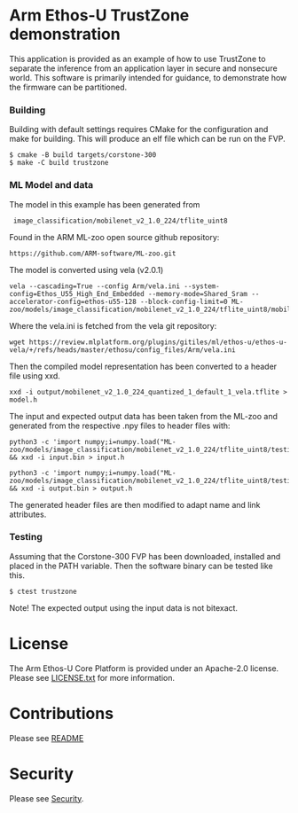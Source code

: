 # Arm Ethos-U TrustZone demonstration

This application is provided as an example of how to use TrustZone to separate
the inference from an application layer in secure and nonsecure world.
This software is primarily intended for guidance, to demonstrate how the
firmware can be partitioned.

### Building

Building with default settings requires CMake for the configuration and make for
building. This will produce an elf file which can be run on the FVP.

```
$ cmake -B build targets/corstone-300
$ make -C build trustzone
```

### ML Model and data
The model in this example has been generated from
```
 image_classification/mobilenet_v2_1.0_224/tflite_uint8
```
Found in the ARM ML-zoo open source github repository:
```
https://github.com/ARM-software/ML-zoo.git
```

The model is converted using vela (v2.0.1)
```
vela --cascading=True --config Arm/vela.ini --system-config=Ethos_U55_High_End_Embedded --memory-mode=Shared_Sram --accelerator-config=ethos-u55-128 --block-config-limit=0 ML-zoo/models/image_classification/mobilenet_v2_1.0_224/tflite_uint8/mobilenet_v2_1.0_224_quantized_1_default_1.tflite
```
Where the vela.ini is fetched from the vela git repository:

```
wget https://review.mlplatform.org/plugins/gitiles/ml/ethos-u/ethos-u-vela/+/refs/heads/master/ethosu/config_files/Arm/vela.ini
```

Then the compiled model representation has been converted to a header file using xxd.

```
xxd -i output/mobilenet_v2_1.0_224_quantized_1_default_1_vela.tflite > model.h
```

The input and expected output data has been taken from the ML-zoo and generated
from the respective .npy files to header files with:
```
python3 -c 'import numpy;i=numpy.load("ML-zoo/models/image_classification/mobilenet_v2_1.0_224/tflite_uint8/testing_input/input/0.npy");i.tofile("input.bin");' && xxd -i input.bin > input.h
```

```
python3 -c 'import numpy;i=numpy.load("ML-zoo/models/image_classification/mobilenet_v2_1.0_224/tflite_uint8/testing_output/output/0.npy");i.tofile("output.bin");' && xxd -i output.bin > output.h
```

The generated header files are then modified to adapt name and link attributes.

### Testing

Assuming that the Corstone-300 FVP has been downloaded, installed and placed in
the PATH variable. Then the software binary can be tested like this.

```
$ ctest trustzone
```

Note!
The expected output using the input data is not bitexact.

# License

The Arm Ethos-U Core Platform is provided under an Apache-2.0 license. Please
see [LICENSE.txt](LICENSE.txt) for more information.

# Contributions

Please see [README](../../README.md)

# Security

Please see [Security](../../SECURITY.md).

